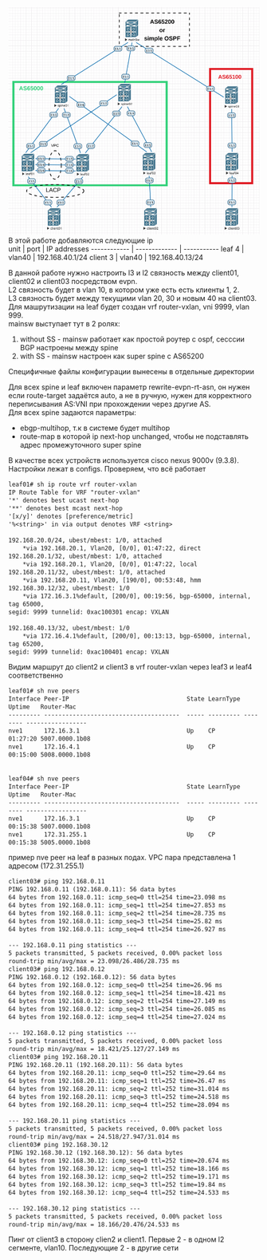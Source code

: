 ![Архитектура сети](https://github.com/Roman2dot0/training-otus/blob/master/ex8.%20VXLAN%20Multipod/vxlan_multipod.png)   
В этой работе добавляются следующие ip    
unit | port | IP addresses
------------ | ------------- | -----------
leaf 4 | vlan40 | 192.168.40.1/24
client 3 | vlan40 | 192.168.40.13/24 
    
В данной работе нужно настроить l3 и l2 связность между client01, client02 и client03 посредством evpn.    
L2 связность будет в vlan 10, в котором уже есть есть клиенты 1, 2.    
L3 связность будет между текущими vlan 20, 30 и новым 40 на client03. Для машрутизации на leaf будет создан vrf router-vxlan, vni 9999, vlan 999.    
mainsw выступает тут в 2 ролях:    
1. without SS - mainsw работает как простой роутер с ospf, сесссии BGP настроены между spine    
2. with SS - mainsw настроен как super spine с AS65200    

Специфичные файлы конфигурации вынесены в отдельные директории    

Для всех spine и leaf включен параметр rewrite-evpn-rt-asn, он нужен если route-target задаётся auto, а не в ручную, нужен для корректного переписывания AS:VNI при прохождении через другие AS.    
Для всех spine задаются параметры:    
- ebgp-multihop, т.к в системе будет multihop    
- route-map в которой ip next-hop unchanged, чтобы не подставлять адрес промежуточного super spine     

В качестве всех устройств используется cisco nexus 9000v (9.3.8).           
Настройки лежат в configs. Проверяем, что всё работает    


```
leaf01# sh ip route vrf router-vxlan 
IP Route Table for VRF "router-vxlan"
'*' denotes best ucast next-hop
'**' denotes best mcast next-hop
'[x/y]' denotes [preference/metric]
'%<string>' in via output denotes VRF <string>

192.168.20.0/24, ubest/mbest: 1/0, attached
    *via 192.168.20.1, Vlan20, [0/0], 01:47:22, direct
192.168.20.1/32, ubest/mbest: 1/0, attached
    *via 192.168.20.1, Vlan20, [0/0], 01:47:22, local
192.168.20.11/32, ubest/mbest: 1/0, attached
    *via 192.168.20.11, Vlan20, [190/0], 00:53:48, hmm
192.168.30.12/32, ubest/mbest: 1/0
    *via 172.16.3.1%default, [200/0], 00:19:56, bgp-65000, internal, tag 65000, 
segid: 9999 tunnelid: 0xac100301 encap: VXLAN
 
192.168.40.13/32, ubest/mbest: 1/0
    *via 172.16.4.1%default, [200/0], 00:13:13, bgp-65000, internal, tag 65200, 
segid: 9999 tunnelid: 0xac100401 encap: VXLAN

```

Видим маршрут до client2 и client3 в vrf router-vxlan через leaf3 и leaf4 соответственно        


```
leaf01# sh nve peers 
Interface Peer-IP                                 State LearnType Uptime   Router-Mac       
--------- --------------------------------------  ----- --------- -------- -----------------
nve1      172.16.3.1                              Up    CP        01:27:20 5007.0000.1b08   
nve1      172.16.4.1                              Up    CP        00:15:00 5008.0000.1b08   


leaf04# sh nve peers 
Interface Peer-IP                                 State LearnType Uptime   Router-Mac       
--------- --------------------------------------  ----- --------- -------- -----------------
nve1      172.16.3.1                              Up    CP        00:15:38 5007.0000.1b08   
nve1      172.31.255.1                            Up    CP        00:15:38 5005.0000.1b08  

```

пример nve peer на leaf в разных подах. VPC пара представлена 1 адресом (172.31.255.1)    
 

```
client03# ping 192.168.0.11
PING 192.168.0.11 (192.168.0.11): 56 data bytes
64 bytes from 192.168.0.11: icmp_seq=0 ttl=254 time=23.098 ms
64 bytes from 192.168.0.11: icmp_seq=1 ttl=254 time=27.853 ms
64 bytes from 192.168.0.11: icmp_seq=2 ttl=254 time=28.735 ms
64 bytes from 192.168.0.11: icmp_seq=3 ttl=254 time=25.82 ms
64 bytes from 192.168.0.11: icmp_seq=4 ttl=254 time=26.927 ms

--- 192.168.0.11 ping statistics ---
5 packets transmitted, 5 packets received, 0.00% packet loss
round-trip min/avg/max = 23.098/26.486/28.735 ms
client03# ping 192.168.0.12
PING 192.168.0.12 (192.168.0.12): 56 data bytes
64 bytes from 192.168.0.12: icmp_seq=0 ttl=254 time=26.96 ms
64 bytes from 192.168.0.12: icmp_seq=1 ttl=254 time=18.421 ms
64 bytes from 192.168.0.12: icmp_seq=2 ttl=254 time=27.149 ms
64 bytes from 192.168.0.12: icmp_seq=3 ttl=254 time=26.085 ms
64 bytes from 192.168.0.12: icmp_seq=4 ttl=254 time=27.024 ms

--- 192.168.0.12 ping statistics ---
5 packets transmitted, 5 packets received, 0.00% packet loss
round-trip min/avg/max = 18.421/25.127/27.149 ms
client03# ping 192.168.20.11
PING 192.168.20.11 (192.168.20.11): 56 data bytes
64 bytes from 192.168.20.11: icmp_seq=0 ttl=252 time=29.64 ms
64 bytes from 192.168.20.11: icmp_seq=1 ttl=252 time=26.47 ms
64 bytes from 192.168.20.11: icmp_seq=2 ttl=252 time=31.014 ms
64 bytes from 192.168.20.11: icmp_seq=3 ttl=252 time=24.518 ms
64 bytes from 192.168.20.11: icmp_seq=4 ttl=252 time=28.094 ms

--- 192.168.20.11 ping statistics ---
5 packets transmitted, 5 packets received, 0.00% packet loss
round-trip min/avg/max = 24.518/27.947/31.014 ms
client03# ping 192.168.30.12
PING 192.168.30.12 (192.168.30.12): 56 data bytes
64 bytes from 192.168.30.12: icmp_seq=0 ttl=252 time=20.674 ms
64 bytes from 192.168.30.12: icmp_seq=1 ttl=252 time=18.166 ms
64 bytes from 192.168.30.12: icmp_seq=2 ttl=252 time=19.171 ms
64 bytes from 192.168.30.12: icmp_seq=3 ttl=252 time=19.84 ms
64 bytes from 192.168.30.12: icmp_seq=4 ttl=252 time=24.533 ms

--- 192.168.30.12 ping statistics ---
5 packets transmitted, 5 packets received, 0.00% packet loss
round-trip min/avg/max = 18.166/20.476/24.533 ms

```

Пинг от client3 в сторону clien2 и client1. Первые 2 - в одном l2 сегменте, vlan10. Последующие 2 - в другие сети

